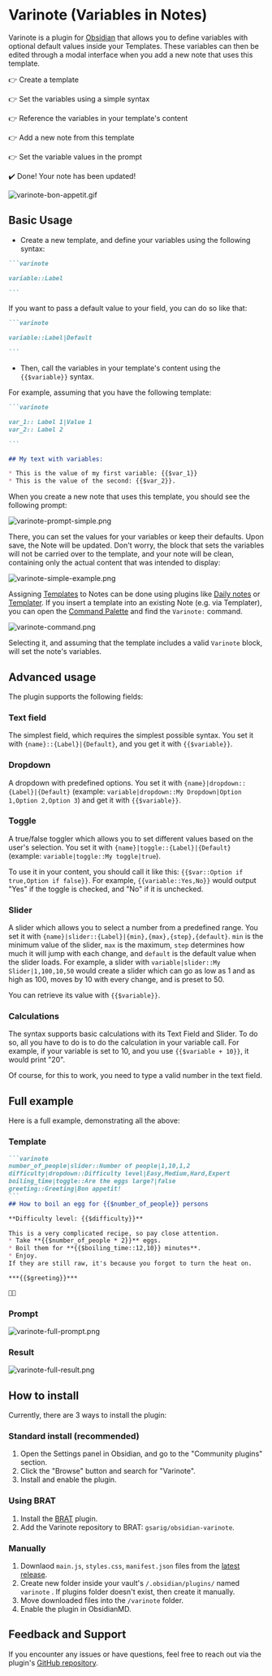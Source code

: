 # Varinote (Variables in Notes)

Varinote is a plugin for [Obsidian](https://obsidian.md) that allows you to define variables with optional default values inside your Templates. These variables can then be edited through a modal interface when you add a new note that uses this template.

👉 Create a template

👉 Set the variables using a simple syntax
 
👉 Reference the variables in your template's content
 
👉 Add a new note from this template

👉 Set the variable values in the prompt

✔️ Done! Your note has been updated!

![varinote-bon-appetit.gif](.github/assets/varinote-bon-appetit.gif)

## Basic Usage
* Create a new template, and define your variables using the following syntax:

````markdown
```varinote

variable::Label

```
````
If you want to pass a default value to your field, you can do so like that:

````markdown
```varinote

variable::Label|Default

```
````

* Then, call the variables in your template's content using the `{{$variable}}` syntax. 

For example, assuming that you have the following template:

````markdown
```varinote

var_1:: Label 1|Value 1
var_2:: Label 2

```

## My text with variables:

* This is the value of my first variable: {{$var_1}}
* This is the value of the second: {{$var_2}}.

````
When you create a new note that uses this template, you should see the following prompt:

![varinote-prompt-simple.png](.github/assets/varinote-prompt-simple.png)

There, you can set the values for your variables or keep their defaults. Upon save, the Note will be updated. Don't worry, the block that sets the variables will not be carried over to the template, and your note will be clean, containing only the actual content that was intended to display:

![varinote-simple-example.png](.github/assets/varinote-simple-example.png)

Assigning [Templates](https://help.obsidian.md/Plugins/Templates) to Notes can be done using plugins like [Daily notes](https://help.obsidian.md/Plugins/Daily+notes) or [Templater](https://github.com/SilentVoid13/Templater). If you insert a template into an existing Note (e.g. via Templater), you can open the [Command Palette](https://help.obsidian.md/Plugins/Command+palette) and find the `Varinote:` command. 

![varinote-command.png](.github/assets/varinote-command.png)

Selecting it, and assuming that the template includes a valid `Varinote` block, will set the note's variables.

## Advanced usage
The plugin supports the following fields:

### Text field
The simplest field, which requires the simplest possible syntax. You set it with `{name}::{Label}|{Default}`, and you get it with `{{$variable}}`.

### Dropdown
A dropdown with predefined options. You set it with `{name}|dropdown::{Label}|{Default}` (example: `variable|dropdown::My Dropdown|Option 1,Option 2,Option 3`) and get it with `{{$variable}}`.

### Toggle
A true/false toggler which allows you to set different values based on the user's selection. You set it with `{name}|toggle::{Label}|{Default}` (example: `variable|toggle::My toggle|true`).

To use it in your content, you should call it like this: `{{$var::Option if true,Option if false}}`. For example, `{{variable::Yes,No}}` would output "Yes" if the toggle is checked, and "No" if it is unchecked. 

### Slider
A slider which allows you to select a number from a predefined range. You set it with `{name}|slider::{Label}|{min},{max},{step},{default}`. `min` is the minimum value of the slider, `max` is the maximum, `step` determines how much it will jump with each change, and `default` is the default value when the slider loads. For example, a slider with `variable|slider::My Slider|1,100,10,50` would create a slider which can go as low as 1 and as high as 100, moves by 10 with every change, and is preset to 50. 

You can retrieve its value with `{{$variable}}`. 

### Calculations
The syntax supports basic calculations with its Text Field and Slider. To do so, all you have to do is to do the calculation in your variable call. For example, if your variable is set to 10, and you use `{{$variable + 10}}`, it would print "20". 

Of course, for this to work, you need to type a valid number in the text field. 

## Full example
Here is a full example, demonstrating all the above:

### Template

````markdown
```varinote
number_of_people|slider::Number of people|1,10,1,2
difficulty|dropdown::Difficulty level|Easy,Medium,Hard,Expert
boiling_time|toggle::Are the eggs large?|false
greeting::Greeting|Bon appetit!
```
## How to boil an egg for {{$number_of_people}} persons

**Difficulty level: {{$difficulty}}**

This is a very complicated recipe, so pay close attention.
* Take **{{$number_of_people * 2}}** eggs.
* Boil them for **{{$boiling_time::12,10}} minutes**.
* Enjoy.
If they are still raw, it's because you forgot to turn the heat on.

***{{$greeting}}***

🥚🥚

````
### Prompt
![varinote-full-prompt.png](.github/assets/varinote-full-prompt.png)

### Result
![varinote-full-result.png](.github/assets/varinote-full-result.png)

## How to install
Currently, there are 3 ways to install the plugin:

### Standard install (recommended)
1. Open the Settings panel in Obsidian, and go to the "Community plugins" section.
2. Click the "Browse" button and search for "Varinote".
3. Install and enable the plugin.

### Using BRAT
1. Install the [BRAT](https://github.com/TfTHacker/obsidian42-brat) plugin.
2. Add the Varinote repository to BRAT: `gsarig/obsidian-varinote`.

### Manually
1. Downlaod `main.js`, `styles.css`, `manifest.json` files from the [latest release](https://github.com/gsarig/obsidian-varinote/releases).
2. Create new folder inside your vault's `/.obsidian/plugins/` named  `varinote` . If plugins folder doesn't exist, then create it manually. 
3. Move downloaded files into the `/varinote` folder. 
4. Enable the plugin in ObsidianMD.

## Feedback and Support

If you encounter any issues or have questions, feel free to reach out via the plugin's [GitHub repository](https://github.com/gsarig/obsidian-varinote/).
